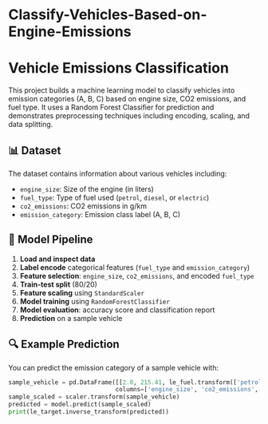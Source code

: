 # Classify-Vehicles-Based-on-Engine-Emissions

# Vehicle Emissions Classification

This project builds a machine learning model to classify vehicles into emission categories (A, B, C) based on engine size, CO2 emissions, and fuel type. It uses a Random Forest Classifier for prediction and demonstrates preprocessing techniques including encoding, scaling, and data splitting.

## 📊 Dataset

The dataset contains information about various vehicles including:

- `engine_size`: Size of the engine (in liters)
- `fuel_type`: Type of fuel used (`petrol`, `diesel`, or `electric`)
- `co2_emissions`: CO2 emissions in g/km
- `emission_category`: Emission class label (A, B, C)

## 🧠 Model Pipeline

1. **Load and inspect data**
2. **Label encode** categorical features (`fuel_type` and `emission_category`)
3. **Feature selection**: `engine_size`, `co2_emissions`, and encoded `fuel_type`
4. **Train-test split** (80/20)
5. **Feature scaling** using `StandardScaler`
6. **Model training** using `RandomForestClassifier`
7. **Model evaluation**: accuracy score and classification report
8. **Prediction** on a sample vehicle

## 🔍 Example Prediction

You can predict the emission category of a sample vehicle with:

```python
sample_vehicle = pd.DataFrame([[2.0, 215.41, le_fuel.transform(['petrol'])[0]]], 
                              columns=['engine_size', 'co2_emissions', 'Fuel_Type_Encoded'])
sample_scaled = scaler.transform(sample_vehicle)
predicted = model.predict(sample_scaled)
print(le_target.inverse_transform(predicted))
